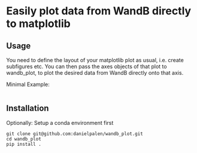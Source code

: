 # Easily plot data from WandB directly to matplotlib

## Usage
You need to define the layout of your matplotlib plot as usual, i.e. create subfigures etc.
You can then pass the axes objects of that plot to wandb_plot, to plot the desired data from WandB directly onto that axis.

Minimal Example:
```

```

## Installation
Optionally: Setup a conda environment first
```
git clone git@github.com:danielpalen/wandb_plot.git
cd wandb_plot
pip install .
```